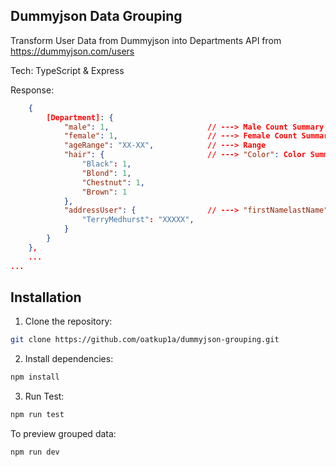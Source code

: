 ## Dummyjson Data Grouping

Transform User Data from Dummyjson into Departments
API from https://dummyjson.com/users

Tech: TypeScript & Express

Response:

```json
    {
        [Department]: {
            "male": 1,                      // ---> Male Count Summary
            "female": 1,                    // ---> Female Count Summary
            "ageRange": "XX-XX",            // ---> Range
            "hair": {                       // ---> "Color": Color Summary
                "Black": 1,                
                "Blond": 1,
                "Chestnut": 1,
                "Brown": 1
            },
            "addressUser": {                // ---> "firstNamelastName": postalCode
                "TerryMedhurst": "XXXXX",
            }
        }
    }, 
    ...
...
```

## Installation

1. Clone the repository:

```bash
git clone https://github.com/oatkup1a/dummyjson-grouping.git
```

2. Install dependencies:

```bash
npm install
```

3. Run Test:

```bash
npm run test
```

To preview grouped data:
```bash
npm run dev
```
